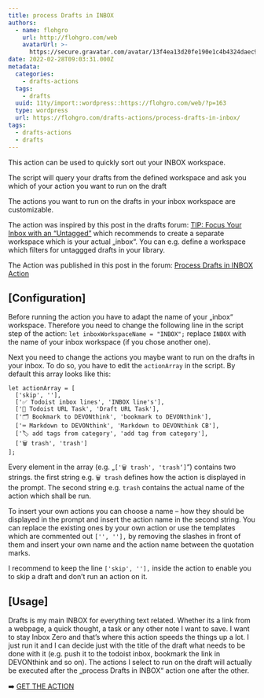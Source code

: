 ```yaml
---
title: process Drafts in INBOX
authors:
  - name: flohgro
    url: http://flohgro.com/web
    avatarUrl: >-
      https://secure.gravatar.com/avatar/13f4ea13d20fe190e1c4b4324daec918?s=96&d=mm&r=g
date: 2022-02-28T09:03:31.000Z
metadata:
  categories:
    - drafts-actions
  tags:
    - drafts
  uuid: 11ty/import::wordpress::https://flohgro.com/web/?p=163
  type: wordpress
  url: https://flohgro.com/drafts-actions/process-drafts-in-inbox/
tags:
  - drafts-actions
  - drafts
---
```

This action can be used to quickly sort out your INBOX workspace.

The script will query your drafts from the defined workspace and ask you which of your action you want to run on the draft

The actions you want to run on the drafts in your inbox workspace are customizable.

The action was inspired by this post in the drafts forum: [TIP: Focus Your Inbox with an “Untagged”](https://forums.getdrafts.com/t/tip-focus-your-inbox-with-an-untagged-workspace/7282) which recommends to create a separate workspace which is your actual „inbox“. You can e.g. define a workspace which filters for untaggged drafts in your library.

The Action was published in this post in the forum: [Process Drafts in INBOX Action](https://forums.getdrafts.com/t/process-drafts-in-inbox-action/8536)

## \[Configuration\]

Before running the action you have to adapt the name of your „inbox“ workspace. Therefore you need to change the following line in the script step of the action: `let inboxWorkspaceName = "INBOX";` replace `INBOX` with the name of your inbox workspace (if you chose another one).

Next you need to change the actions you maybe want to run on the drafts in your inbox. To do so, you have to edit the `actionArray` in the script. By default this array looks like this:

```
let actionArray = [
  ['skip', ''],
  ['✅ Todoist inbox lines', 'INBOX line's'],
  ['🔗 Todoist URL Task', 'Draft URL Task'],
  ['🗂 Bookmark to DEVONthink', 'bookmark to DEVONthink'],
  ['⌨️ Markdown to DEVONthink', 'Markdown to DEVONthink CB'],
  ['🏷 add tags from category', 'add tag from category'],
  ['🗑 trash', 'trash']
];
```

Every element in the array (e.g. „`['🗑 trash', 'trash‘]`“) contains two strings. the first string e.g. `🗑 trash` defines how the action is displayed in the prompt. The second string e.g. `trash` contains the actual name of the action which shall be run.

To insert your own actions you can choose a name – how they should be displayed in the prompt and insert the action name in the second string. You can replace the existing ones by your own action or use the templates which are commented out `['', ''],` by removing the slashes in front of them and insert your own name and the action name between the quotation marks.

I recommend to keep the line `['skip', ''],` inside the action to enable you to skip a draft and don’t run an action on it.

## \[Usage\]

Drafts is my main INBOX for everything text related. Whether its a link from a webpage, a quick thought, a task or any other note I want to save. I want to stay Inbox Zero and that’s where this action speeds the things up a lot. I just run it and I can decide just with the title of the draft what needs to be done with it (e.g. push it to the todoist inbox, bookmark the link in DEVONthink and so on). The actions I select to run on the draft will actually be executed after the „process Drafts in INBOX“ action one after the other.

➡️ [GET THE ACTION](https://directory.getdrafts.com/a/1ch)